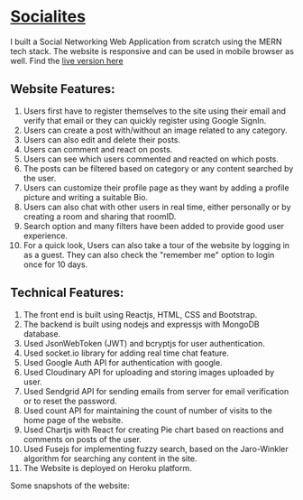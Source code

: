 # [Socialites](https://socialites-karthikey.herokuapp.com/)
I built a Social Networking Web Application from scratch using the MERN tech stack. The website is responsive and can be used in mobile browser as well. Find the [live version here](https://socialites-karthikey.herokuapp.com/)


## Website Features:
1. Users first have to register themselves to the site using their email and verify that email or they can quickly register using Google SignIn.
2. Users can create a post with/without an image related to any category. 
3. Users can also edit and delete their posts.
4. Users can comment and react on posts.
5. Users can see which users commented and reacted on which posts.
6. The posts can be filtered based on category or any content searched by the user.
7. Users can customize their profile page as they want by adding a profile picture and writing a suitable Bio.
8. Users can also chat with other users in real time, either personally or by creating a room and sharing that roomID.
9. Search option and many filters have been added to provide good user experience.
10. For a quick look, Users can also take a tour of the website by logging in as a guest. They can also check the "remember me" option to login once for 10 days.


## Technical Features:
1. The front end is built using Reactjs, HTML, CSS and Bootstrap.
2. The backend is built using nodejs and expressjs with MongoDB database.
3. Used JsonWebToken (JWT) and bcryptjs for user authentication.
4. Used socket.io library for adding real time chat feature.
4. Used Google Auth API for authentication with google.
5. Used Cloudinary API for uploading and storing images uploaded by user.
6. Used Sendgrid API for sending emails from server for email verification or to reset the password.
7. Used count API for maintaining the count of number of visits to the home page of the website.
8. Used Chartjs with React for creating Pie chart based on reactions and comments on posts of the user.
9. Used Fusejs for implementing fuzzy search, based on the Jaro-Winkler algorithm for searching any content in the site.
10. The Website is deployed on Heroku platform.

Some snapshots of the website:
